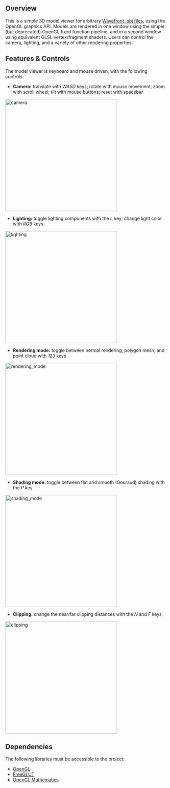## Overview

This is a simple 3D model viewer for arbitrary [Wavefront .obj files](https://en.wikipedia.org/wiki/Wavefront_.obj_file), using the OpenGL graphics API. Models are rendered in one window using the simple (but deprecated) OpenGL fixed function pipeline, and in a second window using equivalent GLSL vertex/fragment shaders. Users can control the camera, lighting, and a variety of other rendering properties.


## Features & Controls

The model viewer is keyboard and mouse driven, with the following controls:

+ __Camera:__ translate with _WASD_ keys; rotate with mouse movement; zoom with scroll wheel; tilt with mouse buttons; reset with spacebar

<img src="https://raw.githubusercontent.com/clfm/Model-Viewer/master/images/camera.gif" alt="camera" width="350">

+ __Lighting:__ toggle lighting components with the _L_ key; change light color with _RGB_ keys

<img src="https://raw.githubusercontent.com/clfm/Model-Viewer/master/images/lighting.gif" alt="lighting" width="350">

+ __Rendering mode:__ toggle between normal rendering, polygon mesh, and point cloud with _123_ keys

<img src="https://raw.githubusercontent.com/clfm/Model-Viewer/master/images/rendering_mode.gif" alt="rendering_mode" width="350">

+ __Shading mode:__ toggle between flat and smooth (Gouraud) shading with the _P_ key

<img src="https://raw.githubusercontent.com/clfm/Model-Viewer/master/images/shading_mode.gif" alt="shading_mode" width="350">

+ __Clipping:__ change the near/far clipping distances with the _N_ and _F_ keys

<img src="https://raw.githubusercontent.com/clfm/Model-Viewer/master/images/clipping.gif" alt="clipping" width="350">


## Dependencies

The following libraries must be accessible to the project:
+ [OpenGL](https://www.opengl.org/)
+ [FreeGLUT](http://freeglut.sourceforge.net/)
+ [OpenGL Mathematics](https://glm.g-truc.net/0.9.9/index.html)

